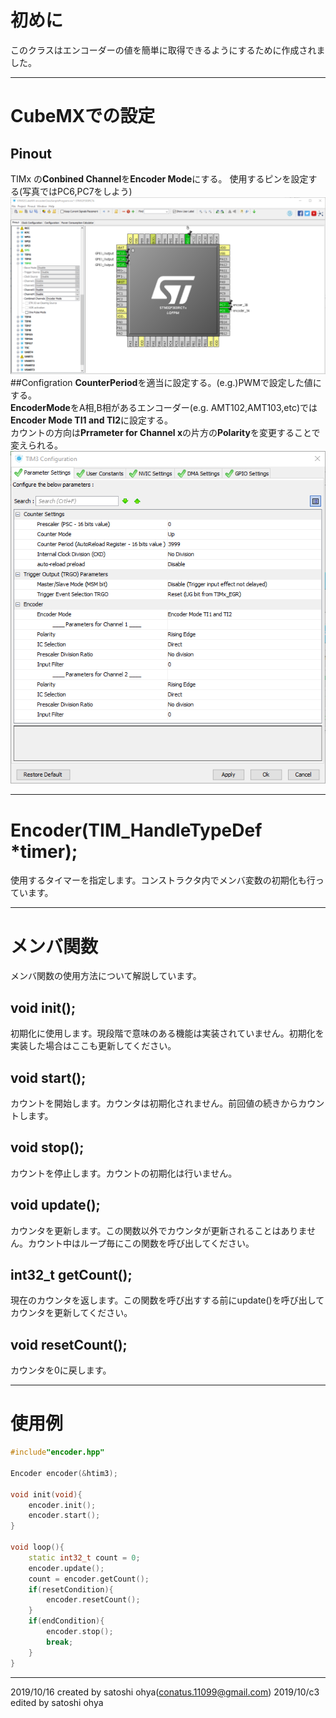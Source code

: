 # 初めに
このクラスはエンコーダーの値を簡単に取得できるようにするために作成されました。

---
# CubeMXでの設定
## Pinout
   TIMx の**Conbined Channel**を**Encoder Mode**にする。  使用するピンを設定する(写真ではPC6,PC7をしよう)
   ![Pinout](./Picture/Pinout.png)
##Configration
**CounterPeriod**を適当に設定する。(e.g.)PWMで設定した値にする。  
**EncoderMode**をA相,B相があるエンコーダー(e.g. AMT102,AMT103,etc)では**Encoder Mode TI1 and TI2**に設定する。  
カウントの方向は**Prrameter for Channel x**の片方の**Polarity**を変更することで変えられる。
![Configration](./Picture/Configration.png)

---
# Encoder(TIM_HandleTypeDef *timer);
使用するタイマーを指定します。コンストラクタ内でメンバ変数の初期化も行っています。

---

# メンバ関数
メンバ関数の使用方法について解説しています。
## void init();
初期化に使用します。現段階で意味のある機能は実装されていません。初期化を実装した場合はここも更新してください。
## void start();
カウントを開始します。カウンタは初期化されません。前回値の続きからカウントします。
## void stop();
カウントを停止します。カウントの初期化は行いません。
## void update();
カウンタを更新します。この関数以外でカウンタが更新されることはありません。カウント中はループ毎にこの関数を呼び出してください。
## int32_t getCount();
現在のカウンタを返します。この関数を呼び出すする前にupdate()を呼び出してカウンタを更新してください。
## void resetCount();
カウンタを0に戻します。

---
# 使用例

```c:wrapper.hpp
#include"encoder.hpp"

Encoder encoder(&htim3);

void init(void){
	encoder.init();
	encoder.start();
}

void loop(){
	static int32_t count = 0; 
	encoder.update();
	count = encoder.getCount();
	if(resetCondition){
		encoder.resetCount();
	}
	if(endCondition){
		encoder.stop();
		break;
	}
}
```

---
2019/10/16 created by satoshi ohya(conatus.11099@gmail.com)
2019/10/c3 edited by satoshi ohya
